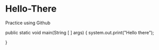 # Hello-There
Practice using Github

public static void main(String [ ] args)
{
  system.out.print("Hello there");

}

